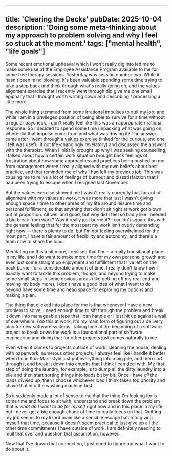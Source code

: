 
---
title: 'Clearing the Decks'
pubDate: 2025-10-04
description: 'Doing some meta-thinking about my approach to problem solving and why I feel so stuck at the moment.'
tags: ["mental health", "life goals"]
---

Some recent emotional upheaval which I won't really dig into led me to make some use of the Employee Assistance Program available to me for some free therapy sessions. Yesterday was session number two. While it hasn't been mind blowing, it's been valuable spending some time trying to take a step back and think through what's really going on, and the values alignment exercise that I recently went through did give me one small epiphany that I thought worth writing down and describing / processing a little more.

The whole thing stemmed from some irrational impulses to quit my job; and while I am in a privileged position of being able to survive for a time without a regular paycheck, I don't really feel like this was an appropriate / rational response. So I decided to spend some time unpacking what was going on, where did that impulse come from and what was driving it? The answer came after I went through a [values exercise](https://thehappinesstrap.com/upimages/Long_Bull%27s_Eye_Worksheet.pdf) (linked for the curious, and one I felt was useful if not life-changingly revelatory) and discussed the answers with the therapist. When I initially brought up why I was seeking counselling, I talked about how a certain work situation brought back feelings of frustration about how some approaches and practices being pushed on me from management weren't really aligned with my own beliefs about best practice, and that reminded me of why I had left my previous job. This was causing me to relive a lot of feelings of burnout and dissatisfaction that I had been trying to escape when I resigned last November.

But the values exercise showed me I wasn't really currently that far out of alignment with my values at work, it was more that just I wasn't giving enough space / time to other areas of my life around leisure time and personal fulfillment, so that anything that didn't sit right at work got blown out of proportion. All well and good, but why did I feel so badly like I needed a big break from work? Was it really just burnout? I couldn't square this with the general feeling that for the most part my work isn't overly demanding right now &mdash; there's plenty to do, but I'm not feeling overwhelmed for the most part, I have a fair amount of flexibility and autonomy, and there's a team now to share the load.

Meditating on this a bit more, I realised that I'm in a really transitional place in my life, and I do want to make more time for my own personal growth and even just some straight up enjoyment and fulfillment that I've left on the back burner for a considerable amount of time. I really don't know how I exactly want to tackle this problem, though, and beyond trying to make some small steps in some obvious areas (like getting off my rear end and moving my body more), I don't have a good idea of what I want to do beyond have some time and head space for exploring my options and making a plan.

The thing that clicked into place for me is that whenever I have a new problem to solve, I need enough time to sift through the problem and break it down into manageable steps that I can handle or I just hit up against a wall of overwhelm. I do this at work; it's my main form of figuring out a delivery plan for new software systems. Taking time at the beginning of a software project to break down the work is a foundational part of software engineering and doing that for other projects just comes naturally to me.

Even when it comes to projects outside of work: cleaning the house, dealing with paperwork, numerous other projects, I always feel like I handle it better when I can Kon-Mari-style just put everything into a big pile, and then sort through it and break it down into chunks that I think I can deal with. My first step of doing the laundry, for example, is to dump all the dirty laundry into a pile and then start sorting things into loads bit by bit. Once I have *all* the loads divvied up, then I choose whichever load I think takes top priority and shove that into the washing machine first.

So it suddenly made a lot of sense to me that the thing I'm looking for is some time and focus to sit with, understand and break down the problem that is *what do I want to do for myself* right now and in this place in my life, but I never get a big enough chunk of time to really focus on that. Quitting my job seems to my lizard brain like a sensible escape hatch to giving myself that time, because it doesn't seem practical to just give up all the other time commitments I have outside of work. I am definitely needing to mull that over and question that assumption, however.

Now that I've drawn that connection, I just need to figure out what I want to do about it.